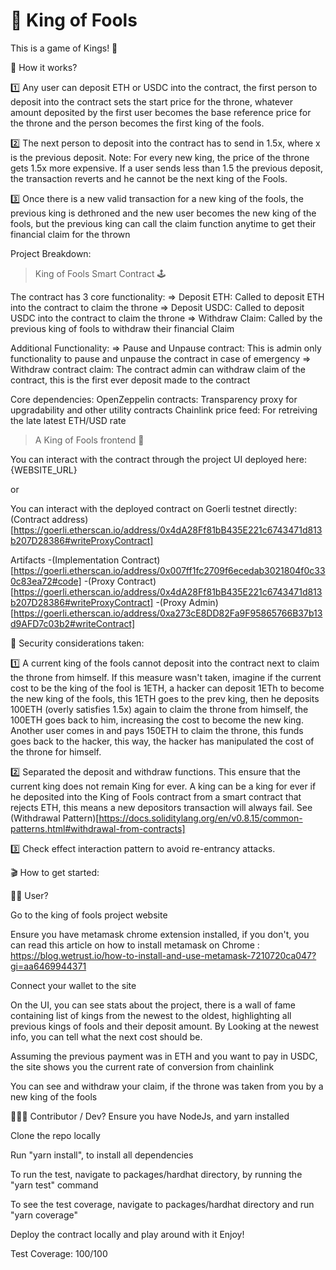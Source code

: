 # 👑 King of Fools

This is a game of Kings! 🤺


🤠 How it works?

1️⃣ Any user can deposit ETH or USDC into the contract, the first person to deposit into the contract sets the start price for the throne, whatever amount deposited by the first user becomes the base reference price for the throne and the person becomes the first king of the fools.

2️⃣ The next person to deposit into the contract has to send in 1.5x, where x is the previous deposit.
Note: For every new king, the price of the throne gets 1.5x more expensive.
If a user sends less than 1.5 the previous deposit, the transaction reverts and he cannot be the next king of the Fools.

3️⃣ Once there is a new valid transaction for a new king of the fools, the previous king is dethroned and the new user becomes the new king of the fools, but the previous king can call the claim function anytime to get their financial claim for the thrown


Project Breakdown:

> King of Fools Smart Contract 🕹

The contract has 3 core functionality:
=> Deposit ETH: Called to deposit ETH into the contract to claim the throne
=> Deposit USDC: Called to deposit USDC into the contract to claim the throne
=> Withdraw Claim: Called by the previous king of fools to withdraw their financial Claim

Additional Functionality:
=> Pause and Unpause contract: This is admin only functionality to pause and unpause the contract in case of emergency
=> Withdraw contract claim: The contract admin can withdraw claim of the contract, this is the first ever deposit made to the contract

Core dependencies:
OpenZeppelin contracts: Transparency proxy for upgradability and other utility contracts
Chainlink price feed: For retreiving the late latest ETH/USD rate


> A King of Fools frontend 💫

You can interact with the contract through the project UI deployed here:
{WEBSITE_URL}

or

You can interact with the deployed contract on Goerli testnet directly:
(Contract address)[https://goerli.etherscan.io/address/0x4dA28Ff81bB435E221c6743471d813b207D28386#writeProxyContract]

Artifacts
-(Implementation Contract)[https://goerli.etherscan.io/address/0x007ff1fc2709f6ecedab3021804f0c330c83ea72#code]
-(Proxy Contract)[https://goerli.etherscan.io/address/0x4dA28Ff81bB435E221c6743471d813b207D28386#writeProxyContract]
-(Proxy Admin)[https://goerli.etherscan.io/address/0xa273cE8DD82Fa9F95865766B37b13d9AFD7c03b2#writeContract]

🚨 Security considerations taken:

1️⃣ A current king of the fools cannot deposit into the contract next to claim the throne from himself. If this measure wasn't taken, imagine if the current cost to be the king of the fool is 1ETH, a hacker can deposit 1ETh to become the new king of the fools, this 1ETH goes to the prev king, then he deposits 100ETH (overly satisfies 1.5x) again to claim the throne from himself, the 100ETH goes back to him, increasing the cost to become the new king. Another user comes in and pays 150ETH to claim the throne, this funds goes back to the hacker, this way, the hacker has manipulated the cost of the throne for himself.

2️⃣ Separated the deposit and withdraw functions. This ensure that the current king does not remain King for ever. A king can be a king for ever if he deposited into the King of Fools contract from a smart contract that rejects ETH, this means a new depositors transaction will always fail. See (Withdrawal Pattern)[https://docs.soliditylang.org/en/v0.8.15/common-patterns.html#withdrawal-from-contracts]

3️⃣ Check effect interaction pattern to avoid re-entrancy attacks.


🎬 How to get started:

👯‍♂️ User?

Go to the king of fools project website

Ensure you have metamask chrome extension installed, if you don't, you can read this article on how to install metamask on Chrome : https://blog.wetrust.io/how-to-install-and-use-metamask-7210720ca047?gi=aa6469944371

Connect your wallet to the site

On the UI, you can see stats about the project, there is a wall of fame containing list of kings from the newest to the oldest, highlighting all previous kings of fools and their deposit amount. By Looking at the newest info, you can tell what the next cost should be. 

Assuming the previous payment was in ETH and you want to pay in USDC, the site shows you the current rate of conversion from chainlink


You can see and withdraw your claim, if the throne was taken from you by a new king of the fools


👩🏻‍💻 Contributor / Dev?
Ensure you have NodeJs, and yarn installed

Clone the repo locally

Run "yarn install", to install all dependencies

To run the test, navigate to packages/hardhat directory, by running the "yarn test" command

To see the test coverage, navigate to packages/hardhat directory and run "yarn coverage"

Deploy the contract locally and play around with it
Enjoy!

Test Coverage: 100/100
